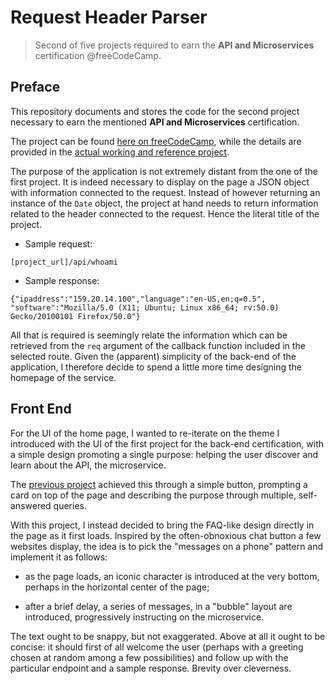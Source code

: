 # Request Header Parser

> Second of five projects required to earn the **API and Microservices** certification @freeCodeCamp.

<!-- Link to the working glitch right [here]() -->

## Preface

This repository documents and stores the code for the second project necessary to earn the mentioned **API and Microservices** certification.

The project can be found [here on freeCodeCamp](https://learn.freecodecamp.org/apis-and-microservices/apis-and-microservices-projects/request-header-parser-microservice), while the details are provided in the [actual working and reference project](https://dandelion-roar.glitch.me/).

The purpose of the application is not extremely distant from the one of the first project. It is indeed necessary to display on the page a JSON object with information connected to the request. Instead of however returning an instance of the `Date` object, the project at hand needs to return information related to the header connected to the request. Hence the literal title of the project.

- Sample request:

```code
[project_url]/api/whoami
```

- Sample response:

```code
{"ipaddress":"159.20.14.100","language":"en-US,en;q=0.5",
"software":"Mozilla/5.0 (X11; Ubuntu; Linux x86_64; rv:50.0) Gecko/20100101 Firefox/50.0"}
```

All that is required is seemingly relate the information which can be retrieved from the `req` argument of the callback function included in the selected route. Given the (apparent) simplicity of the back-end of the application, I therefore decide to spend a little more time designing the homepage of the service.

## Front End

For the UI of the home page, I wanted to re-iterate on the theme I introduced with the UI of the first project for the back-end certification, with a simple design promoting a single purpose: helping the user discover and learn about the API, the microservice.

The [previous project](https://zest-hoe.glitch.me) achieved this through a simple button, prompting a card on top of the page and describing the purpose through multiple, self-answered queries.

With this project, I instead decided to bring the FAQ-like design directly in the page as it first loads. Inspired by the often-obnoxious chat button a few websites display, the idea is to pick the "messages on a phone" pattern and implement it as follows:

- as the page loads, an iconic character is introduced at the very bottom, perhaps in the horizontal center of the page;

- after a brief delay, a series of messages, in a "bubble" layout are introduced, progressively instructing on the microservice.

The text ought to be snappy, but not exaggerated. Above at all it ought to be concise: it should first of all welcome the user (perhaps with a greeting chosen at random among a few possibilities) and follow up with the particular endpoint and a sample response. Brevity over cleverness.